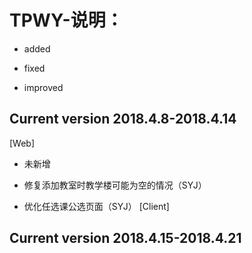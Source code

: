 # TPWY-说明： 
+ added  
- fixed   
* improved

Current version 2018.4.8-2018.4.14
----------------------------------
[Web]
+ 未新增
- 修复添加教室时教学楼可能为空的情况（SYJ）
* 优化任选课公选页面（SYJ）
[Client]

Current version 2018.4.15-2018.4.21
-----------------------------------
